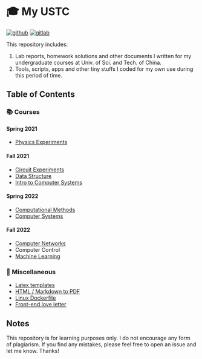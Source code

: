 # 🎓 My USTC
[![github](https://img.shields.io/github/stars/HasiNed/my-ustc?style=social)](https://github.com/HasiNed/my-ustc)
[![gitlab](https://img.shields.io/gitlab/stars/hasined/my-ustc?gitlab_url=https%3A%2F%2Fgit.lug.ustc.edu.cn%2F&style=social)](https://git.lug.ustc.edu.cn/hasined/my-ustc)

This repository includes:

1.   Lab reports, homework solutions and other documents I written for my undergraduate courses at Univ. of Sci. and Tech. of China.
2.   Tools, scripts, apps and other tiny stuffs I coded for my own use during this period of time.

## Table of Contents

### 📚 Courses

#### Spring 2021

-   [Physics Experiments](./Courses/Physics%20Experiments/)

#### Fall 2021

-   [Circuit Experiments](./Courses/Circuit%20Experiments/)
-   [Data Structure](./Courses/Data%20Structure/)
-   [Intro to Computer Systems](./Courses/Intro%20to%20Computer%20Systems/)

#### Spring 2022

-   [Computational Methods](./Courses/Computational%20Methods/)
-   [Computer Systems](./Courses/Computer%20Systems/)

#### Fall 2022

-   [Computer Networks](./Courses/Computer%20Networks/)
-   Computer Control
-   [Machine Learning](./Courses/Machine%20Learning/)

### 🔨 Miscellaneous

-   [Latex templates](./Misc/lateX%20templates/)
-   [HTML / Markdown to PDF ](https://github.com/HasiNed/htmlolo)
-   [Linux Dockerfile](./Misc/docker%20templates)
-   [Front-end love letter](./Misc/vue3%20kokuhaku/)

## Notes

This repository is for learning purposes only. I do not encourage any form of plagiarism. If you find any mistakes, please feel free to open an issue and let me know. Thanks!
